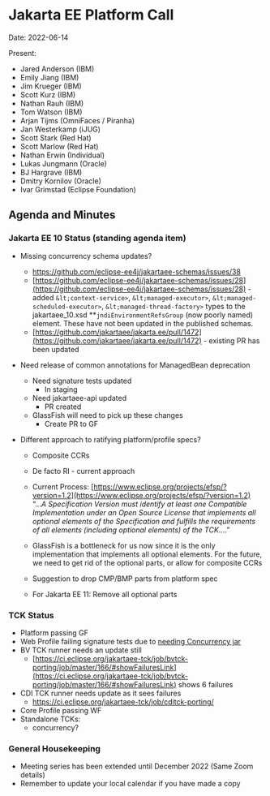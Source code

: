 # Jakarta EE Platform Call

Date: 2022-06-14

Present:

* Jared Anderson (IBM)
* Emily Jiang (IBM)
* Jim Krueger (IBM)
* Scott Kurz (IBM)
* Nathan Rauh (IBM)
* Tom Watson (IBM)
* Arjan Tijms (OmniFaces / Piranha)
* Jan Westerkamp (iJUG)
* Scott Stark (Red Hat)
* Scott Marlow (Red Hat)
* Nathan Erwin (Individual)
* Lukas Jungmann (Oracle)
* BJ Hargrave (IBM)
* Dmitry Kornilov (Oracle)
* Ivar Grimstad (Eclipse Foundation)

## Agenda and Minutes

### Jakarta EE 10 Status (standing agenda item)

* Missing concurrency schema updates?
    * https://github.com/eclipse-ee4j/jakartaee-schemas/issues/38
    * [https://github.com/eclipse-ee4j/jakartaee-schemas/issues/28](https://github.com/eclipse-ee4j/jakartaee-schemas/issues/28) - added `&lt;context-service>`, `&lt;managed-executor>`, `&lt;managed-scheduled-executor>`, `&lt;managed-thread-factory>` types to the jakartaee_10.xsd **<code>jndiEnvironmentRefsGroup</code></strong> (now poorly named) element. These have not been updated in the published schemas.
    * [https://github.com/jakartaee/jakarta.ee/pull/1472](https://github.com/jakartaee/jakarta.ee/pull/1472) - existing PR has been updated

* Need release of common annotations for ManagedBean deprecation
    * Need signature tests updated
        * In staging
    * Need jakartaee-api updated
        * PR created
    * GlassFish will need to pick up these changes
        * Create PR to GF

* Different approach to ratifying platform/profile specs?
    * Composite CCRs
    * De facto RI - current approach
    * Current Process: [https://www.eclipse.org/projects/efsp/?version=1.2](https://www.eclipse.org/projects/efsp/?version=1.2)  \
“...<em>A Specification Version must identify at least one Compatible Implementation under an Open Source License that implements all optional elements of the Specification and fulfills the requirements of all elements (including optional elements) of the TCK</em>….” 

    * GlassFish is a bottleneck for us now since it is the only implementation that implements all optional elements. For the future, we need to get rid of the optional parts, or allow for composite CCRs
    * Suggestion to drop CMP/BMP parts from platform spec
    * For Jakarta EE 11: Remove all optional parts 

### TCK Status
* Platform passing GF
* Web Profile failing signature tests due to [needing Concurrency jar](https://github.com/eclipse-ee4j/glassfish/issues/23963)
* BV TCK runner needs an update still
    * [https://ci.eclipse.org/jakartaee-tck/job/bvtck-porting/job/master/166/#showFailuresLink](https://ci.eclipse.org/jakartaee-tck/job/bvtck-porting/job/master/166/#showFailuresLink) shows 6 failures
* CDI TCK runner needs update as it sees failures
    * https://ci.eclipse.org/jakartaee-tck/job/cditck-porting/
* Core Profile passing WF
* Standalone TCKs:
    * concurrency? 

### General Housekeeping
* Meeting series has been extended until December 2022 
(Same Zoom details)
* Remember to update your local calendar if you have made a copy
